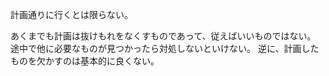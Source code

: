 計画通りに行くとは限らない。

あくまでも計画は抜けもれをなくすものであって、従えばいいものではない。
途中で他に必要なものが見つかったら対処しないといけない。
逆に、計画したものを欠かすのは基本的に良くない。
